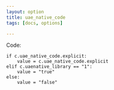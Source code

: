 ```yaml
---
layout: option
title: uae_native_code
tags: [docs, options]

---
```


Code:

    if c.uae_native_code.explicit:
        value = c.uae_native_code.explicit
    elif c.uaenative_library == "1":
        value = "true"
    else:
        value = "false"
